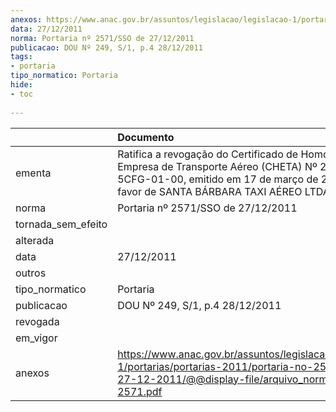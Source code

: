 ```yaml
---
anexos: https://www.anac.gov.br/assuntos/legislacao/legislacao-1/portarias/portarias-2011/portaria-no-2571-sso-de-27-12-2011/@@display-file/arquivo_norma/PA2011-2571.pdf
data: 27/12/2011
norma: Portaria nº 2571/SSO de 27/12/2011
publicacao: DOU Nº 249, S/1, p.4 28/12/2011
tags:
- portaria
tipo_normatico: Portaria
hide: 
- toc 
 
---
```


|                    | Documento                                                                                                                                                                                   |
|:-------------------|:--------------------------------------------------------------------------------------------------------------------------------------------------------------------------------------------|
| ementa             | Ratifica a revogação do Certificado de Homologação de Empresa de Transporte Aéreo (CHETA) Nº 2006-03-5CFG-01-00, emitido em 17 de março de 2006, em favor de SANTA BÁRBARA TAXI AÉREO LTDA. |
| norma              | Portaria nº 2571/SSO de 27/12/2011                                                                                                                                                          |
| tornada_sem_efeito |                                                                                                                                                                                             |
| alterada           |                                                                                                                                                                                             |
| data               | 27/12/2011                                                                                                                                                                                  |
| outros             |                                                                                                                                                                                             |
| tipo_normatico     | Portaria                                                                                                                                                                                    |
| publicacao         | DOU Nº 249, S/1, p.4 28/12/2011                                                                                                                                                             |
| revogada           |                                                                                                                                                                                             |
| em_vigor           |                                                                                                                                                                                             |
| anexos             | https://www.anac.gov.br/assuntos/legislacao/legislacao-1/portarias/portarias-2011/portaria-no-2571-sso-de-27-12-2011/@@display-file/arquivo_norma/PA2011-2571.pdf                           |